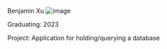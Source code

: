 Benjamin Xu
![image](https://user-images.githubusercontent.com/86938356/150653739-9f340556-b38b-42ef-a8b0-ea13ac16c231.png)

Graduating: 2023

Project: Application for holding/querying a database
